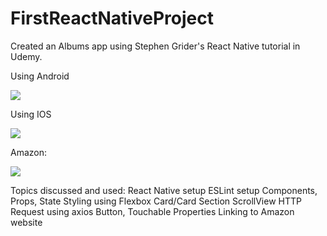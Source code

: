 # FirstReactNativeProject

Created an Albums app using Stephen Grider's React Native tutorial in Udemy.

Using Android

![](http://i.imgur.com/S4E0TTy.png)

Using IOS

![](http://i.imgur.com/AVWXYiX.png)

Amazon:

![](http://imgur.com/f6f239f0-8d6c-4c8f-8892-cc99df3b0bd9)

Topics discussed and used:
React Native setup
ESLint setup
Components, Props, State
Styling using Flexbox
Card/Card Section
ScrollView
HTTP Request using axios
Button, Touchable Properties
Linking to Amazon website

